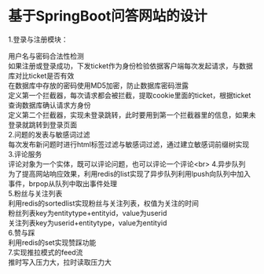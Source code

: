 基于SpringBoot问答网站的设计<br>
=
1.登录与注册模块：<br>

用户名与密码合法性检测<br>
如果注册或登录成功，下发ticket作为身份检验依据客户端每次发起请求，与数据库对比ticket是否有效<br>
在数据库中存放的密码使用MD5加密，防止数据库密码泄露<br>
定义第一个拦截器，每次请求都会被拦截，提取cookie里面的ticket，根据ticket查询数据库确认请求方身份<br>
定义第二个拦截器，实现未登录跳转，此时要用到第一个拦截器里的信息，如果未登录就跳转到登录页面<br>
2.问题的发表与敏感词过滤<br>
每次发布新问题时进行html标签过滤与敏感词过滤，通过建立敏感词前缀树实现<br>
3.评论服务<br>
评论对象为一个实体，既可以评论问题，也可以评论一个评论\<br>
4.异步队列<br>
为了提高网站响应效果，利用redis的list实现了异步队列利用lpush向队列中加入事件，brpop从队列中取出事件处理<br>
5.粉丝与关注列表<br>
利用redis的sortedlist实现粉丝与关注列表，权值为关注的时间<br>
粉丝列表key为entitytype+entityid，value为userid<br>
关注列表key为userid+entitytype，value为entityid<br>
6.赞与踩<br>
利用redis的set实现赞踩功能<br>
7.实现推拉模式的feed流<br>
推时写入压力大，拉时读取压力大<br>



